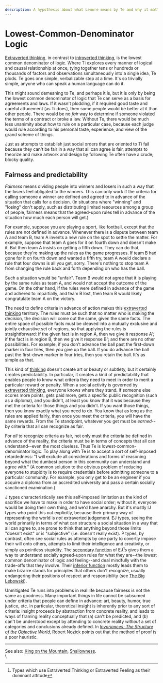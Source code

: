 ```yaml
---
description: A hypothesis about what Lenore means by Te and why it matters
---
```


# Lowest-Common-Denominator Logic

[Extraverted thinking](./), in contrast to [introverted thinking](../introverted-thinking-ti.md), is the lowest common denominator of logic. Where Ti explores every manner of logical and causal relationship at once, tying together tens or hundreds or thousands of factors and observations simultaneously into a single idea, Te plods. Te goes one simple, verbalizable step at a time. It's so trivially simple, anyone who can speak a human language can do it.

This might sound demeaning to Te, and perhaps it is, but it is only by being the lowest common denominator of logic that Te can serve as a basis for agreements and laws. If it wasn't plodding, if it required good taste and careful attunement (as Ti does), then some people would be better at it than other people. There would be no _fair_ way to determine if someone violated the terms of a contract or broke a law. Without Te, there would be much less unanimity about how to rule on a particular case, because each judge would rule according to his personal taste, experience, and view of the grand scheme of things.

Just as attempts to establish just social orders that are oriented to Ti fail because they can't be fair in a way that all can agree is fair, attempts to theorize and make artwork and design by following Te often have a crude, blocky quality.

## Fairness and predictability

_Fairness_ means dividing people into winners and losers in such a way that the losers feel obligated to the winners. This can only work if the criteria for calling someone a winner are defined and agreed to in advance of the situation that calls for a decision. (In situations where "winning" and "losing" don't apply, such as distributing limited resources among a group of people, fairness means that the agreed-upon rules tell in advance of the situation how much each person will get.)

For example, suppose you are playing a sport, like football, except that the rules are not defined in advance. Whenever there is a dispute between team A and team B, team A invents a new rule on the spot to settle the matter. For example, suppose that team A goes for it on fourth down and doesn't make it. But then team A insists on getting a fifth down. They can do that, because they're making up the rules as the game progresses. If team B had gone for it on fourth down and wanted a fifth try, team A would declare a rule that four downs is all you get, sorry. There's nothing to stop team A from changing the rule back and forth depending on who has the ball.

Such a situation would be "unfair". Team B would not agree that it is playing by the same rules as team A, and would not accept the outcome of the game. On the other hand, if the rules were defined in advance of the game and adhered to impartially, and team B lost, then team B would likely congratulate team A on the victory.

The need to define criteria in advance of action makes this [extraverted thinking](./) territory. The rules must be such that no matter who is making the decision, the decision will come out the same, given the same facts. The entire space of possible facts must be cleaved into a mutually exclusive and jointly exhaustive set of regions, so that applying the rules is straightforward: if the given fact is in region A, then we give it response A'; if the fact is in region B, then we give it response B'; and there are no other possibilities. For example, if you don't advance the ball past the first-down marker in four tries, then you give up the ball. If you do advance the ball past the first-down marker in four tries, then you retain the ball. It's as simple as that.

This kind of [thinking](../) doesn't create art or beauty or subtlety, but it certainly creates predictability. In particular, it creates a kind of predictability that enables people to know what criteria they need to meet in order to merit a particular reward or penalty. When a social activity is governed by [extraverted thinking](./), everyone knows where they stand. If someone else scores more points, gets paid more, gets a specific public recognition (such as a diploma), and you didn't, at least you know that it was because they met the criteria for those things and you didn't. If you want those things, then you know exactly what you need to do. You know that as long as the rules are applied fairly, then once you meet the criteria, you will have the same rewards. From the Te standpoint, whatever you get must be _earned_--by criteria that all can recognize as fair.

For _all_ to recognize criteria as fair, not only must the criteria be defined in advance of the reality, the criteria must be in terms of concepts that all can understand--even the most clueless. Thus Te is lowest-common-denominator logic. To play along with Te is to accept a sort of self-imposed retardedness: "I will exclude all considerations and forms of reasoning beyond what the dumbest person in this community can understand and agree with." (A common solution to the obvious problem of reducing everyone to stupidity is to require credentials before admitting someone to a particular community. For example, you only get to be an engineer if you acquire a diploma from an accredited university and pass a certain socially sanctioned examination.)

J types characteristically see this self-imposed limitation as the kind of sacrifice we have to make in order to have social order; without it, everyone would be doing their own thing, and we'd have anarchy. But it's mostly IJ types who point this out explicitly, because their primary way of representing the world is _not_ extraverted judgement. EJ types, seeing the world primarily in terms of what can structure a social situation in a way that all can agree to, are prone to think that anything beyond those limits "doesn't exist" or is "subjective" (i.e. doesn't really exist). P types, by contrast, often see social rules as attempts by one party to covertly impose their will onto others, attempts to limit their intelligence and creativity, or simply as pointless stupidity. The [secondary function](../../../cognitive-stack/secondary-function/) of EJ[^1]s gives them a way to understand socially agreed-upon rules for what they are--the lowest common denominator of logic and feeling--and deal mindfully with the trade-offs that they involve. Their [inferior function](../../../cognitive-stack/inferior-function.md) mostly leads them to make bizarre stands for principles that others don't recognize, usually endangering their positions of respect and responsibility (see [The Big Lebowski](https://web.archive.org/web/20080101085002/http://greenlightwiki.com/lenore-exegesis/The_Big_Lebowski)).

Unmitigated Te runs into problems in real life because fairness is not the same as goodness. Many important things in life cannot be subsumed under criteria that people can define in advance: art, beauty, humor, true justice, etc. In particular, theoretical insight is inherently prior to any sort of criteria: insight proceeds by abstraction from concrete reality, and leads to ways of framing reality conceptually that (a) can't be predicted, and (b) can't be understood except by attending to concrete reality _without_ a set of categories and conclusions already defined. In [_Invariances: The Structure of the Objective World,_](http://www.amazon.com/exec/obidos/tg/detail/-/0674006313/103-4692693-3047841?v=glance) Robert Nozick points out that the method of proof is a poor heuristic.

***

See also: [King on the Mountain](https://web.archive.org/web/20080101085002/http://greenlightwiki.com/lenore-exegesis/King_on_the_Mountain), [Shallowness](../../../../../far-flung-explorations/shallowness.md).\
\


[^1]: Types which use Extraverted Thinking or Extraverted Feeling as their dominant attitude
